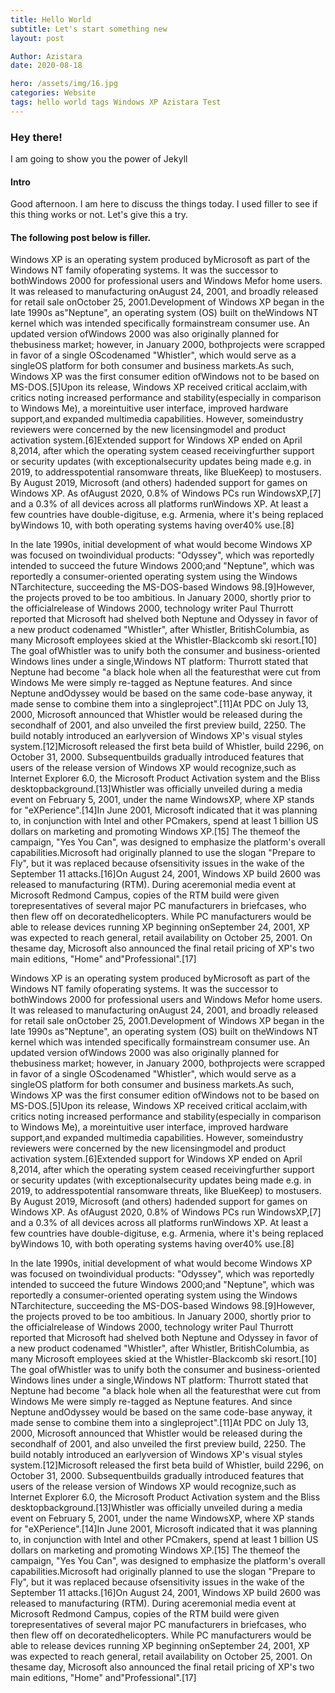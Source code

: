 ```yaml
---
title: Hello World
subtitle: Let's start something new
layout: post

Author: Azistara
date: 2020-08-18

hero: /assets/img/16.jpg
categories: Website
tags: hello world tags Windows XP Azistara Test
---
```

### Hey there!
I am going to show you the power of Jekyll

#### Intro
Good afternoon. I am here to discuss the things today.
I used filler to see if this thing works or not. Let's give this a try.

#### The following post below is filler.
Windows XP is an operating system produced byMicrosoft   as   part   of   the  Windows   NT   family   ofoperating   systems.   It   was   the   successor   to   bothWindows 2000 for professional users and Windows Mefor home users. It was released to manufacturing onAugust 24, 2001, and broadly released for retail sale onOctober 25, 2001.Development of Windows XP began in the late 1990s as"Neptune",   an   operating   system   (OS)   built   on   theWindows NT kernel which was intended specifically formainstream   consumer   use.   An   updated   version   ofWindows 2000 was also originally planned for thebusiness   market;   however,   in   January   2000,   bothprojects   were   scrapped   in   favor   of   a   single   OScodenamed "Whistler", which would serve as a singleOS platform for both consumer and business markets.As such, Windows XP was the first consumer edition ofWindows not to be based on MS-DOS.[5]Upon its release, Windows XP received critical acclaim,with critics noting increased performance and stability(especially in comparison to Windows Me), a moreintuitive user interface, improved hardware support,and expanded multimedia capabilities. However, someindustry reviewers were concerned by the new licensingmodel and product activation system.[6]Extended support for Windows XP ended on April 8,2014, after which the operating system ceased receivingfurther support or security updates (with exceptionalsecurity updates being made e.g. in 2019, to addresspotential ransomware threats, like BlueKeep) to mostusers. By August 2019, Microsoft (and others) hadended   support   for   games   on   Windows   XP.   As   ofAugust 2020, 0.8% of Windows PCs run WindowsXP,[7] and a 0.3% of all devices across all platforms runWindows XP. At least a few countries have double-digituse,   e.g.  Armenia,   where   it's   being   replaced   byWindows 10, with both operating systems having over40% use.[8]

In the late 1990s, initial development of what would become Windows XP was focused on twoindividual products: "Odyssey", which was reportedly intended to succeed the future Windows 2000;and "Neptune", which was reportedly a consumer-oriented operating system using the Windows NTarchitecture, succeeding the MS-DOS-based Windows 98.[9]However, the projects proved to be too ambitious. In January 2000, shortly prior to the officialrelease of Windows 2000, technology writer Paul Thurrott reported that Microsoft had shelved both Neptune and Odyssey in favor of a new product codenamed "Whistler", after Whistler,   BritishColumbia, as many Microsoft employees skied at the Whistler-Blackcomb ski resort.[10] The goal ofWhistler was to unify both the consumer and business-oriented Windows lines under a single,Windows NT platform: Thurrott stated that Neptune had become "a black hole when all the featuresthat were cut from Windows Me were simply re-tagged as Neptune features. And since Neptune andOdyssey would be based on the same code-base anyway, it made sense to combine them into a singleproject".[11]At PDC on July 13, 2000, Microsoft announced that Whistler would be released during the secondhalf of 2001, and also unveiled the first preview build, 2250. The build notably introduced an earlyversion of Windows XP's visual styles system.[12]Microsoft released the first beta build of Whistler, build 2296, on October 31, 2000. Subsequentbuilds gradually introduced features that users of the release version of Windows XP would recognize,such as Internet Explorer 6.0, the Microsoft Product Activation system and the Bliss  desktopbackground.[13]Whistler was officially unveiled during a media event on February 5, 2001, under the name WindowsXP, where XP stands for "eXPerience".[14]In June 2001, Microsoft indicated that it was planning to, in conjunction with Intel and other PCmakers, spend at least 1 billion US dollars on marketing and promoting Windows XP.[15] The themeof the campaign, "Yes You Can", was designed to emphasize the platform's overall capabilities.Microsoft had originally planned to use the slogan "Prepare to Fly", but it was replaced because ofsensitivity issues in the wake of the September 11 attacks.[16]On August 24, 2001, Windows XP build 2600 was released to manufacturing (RTM). During aceremonial media event at Microsoft Redmond Campus, copies of the RTM build were given torepresentatives of several major PC manufacturers in briefcases, who then flew off on decoratedhelicopters. While PC manufacturers would be able to release devices running XP beginning onSeptember 24, 2001, XP was expected to reach general, retail availability on October 25, 2001. On thesame day, Microsoft also announced the final retail pricing of XP's two main editions, "Home" and"Professional".[17]

Windows XP is an operating system produced byMicrosoft   as   part   of   the  Windows   NT   family   ofoperating   systems.   It   was   the   successor   to   bothWindows 2000 for professional users and Windows Mefor home users. It was released to manufacturing onAugust 24, 2001, and broadly released for retail sale onOctober 25, 2001.Development of Windows XP began in the late 1990s as"Neptune",   an   operating   system   (OS)   built   on   theWindows NT kernel which was intended specifically formainstream   consumer   use.   An   updated   version   ofWindows 2000 was also originally planned for thebusiness   market;   however,   in   January   2000,   bothprojects   were   scrapped   in   favor   of   a   single   OScodenamed "Whistler", which would serve as a singleOS platform for both consumer and business markets.As such, Windows XP was the first consumer edition ofWindows not to be based on MS-DOS.[5]Upon its release, Windows XP received critical acclaim,with critics noting increased performance and stability(especially in comparison to Windows Me), a moreintuitive user interface, improved hardware support,and expanded multimedia capabilities. However, someindustry reviewers were concerned by the new licensingmodel and product activation system.[6]Extended support for Windows XP ended on April 8,2014, after which the operating system ceased receivingfurther support or security updates (with exceptionalsecurity updates being made e.g. in 2019, to addresspotential ransomware threats, like BlueKeep) to mostusers. By August 2019, Microsoft (and others) hadended   support   for   games   on   Windows   XP.   As   ofAugust 2020, 0.8% of Windows PCs run WindowsXP,[7] and a 0.3% of all devices across all platforms runWindows XP. At least a few countries have double-digituse,   e.g.  Armenia,   where   it's   being   replaced   byWindows 10, with both operating systems having over40% use.[8]

In the late 1990s, initial development of what would become Windows XP was focused on twoindividual products: "Odyssey", which was reportedly intended to succeed the future Windows 2000;and "Neptune", which was reportedly a consumer-oriented operating system using the Windows NTarchitecture, succeeding the MS-DOS-based Windows 98.[9]However, the projects proved to be too ambitious. In January 2000, shortly prior to the officialrelease of Windows 2000, technology writer Paul Thurrott reported that Microsoft had shelved both Neptune and Odyssey in favor of a new product codenamed "Whistler", after Whistler,   BritishColumbia, as many Microsoft employees skied at the Whistler-Blackcomb ski resort.[10] The goal ofWhistler was to unify both the consumer and business-oriented Windows lines under a single,Windows NT platform: Thurrott stated that Neptune had become "a black hole when all the featuresthat were cut from Windows Me were simply re-tagged as Neptune features. And since Neptune andOdyssey would be based on the same code-base anyway, it made sense to combine them into a singleproject".[11]At PDC on July 13, 2000, Microsoft announced that Whistler would be released during the secondhalf of 2001, and also unveiled the first preview build, 2250. The build notably introduced an earlyversion of Windows XP's visual styles system.[12]Microsoft released the first beta build of Whistler, build 2296, on October 31, 2000. Subsequentbuilds gradually introduced features that users of the release version of Windows XP would recognize,such as Internet Explorer 6.0, the Microsoft Product Activation system and the Bliss  desktopbackground.[13]Whistler was officially unveiled during a media event on February 5, 2001, under the name WindowsXP, where XP stands for "eXPerience".[14]In June 2001, Microsoft indicated that it was planning to, in conjunction with Intel and other PCmakers, spend at least 1 billion US dollars on marketing and promoting Windows XP.[15] The themeof the campaign, "Yes You Can", was designed to emphasize the platform's overall capabilities.Microsoft had originally planned to use the slogan "Prepare to Fly", but it was replaced because ofsensitivity issues in the wake of the September 11 attacks.[16]On August 24, 2001, Windows XP build 2600 was released to manufacturing (RTM). During aceremonial media event at Microsoft Redmond Campus, copies of the RTM build were given torepresentatives of several major PC manufacturers in briefcases, who then flew off on decoratedhelicopters. While PC manufacturers would be able to release devices running XP beginning onSeptember 24, 2001, XP was expected to reach general, retail availability on October 25, 2001. On thesame day, Microsoft also announced the final retail pricing of XP's two main editions, "Home" and"Professional".[17]